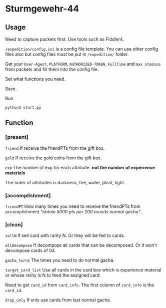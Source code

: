 # Sturmgewehr-44

## Usage

Need to capture packets first. Use tools such as Fiddler4.

`/expedition/config.ini` is a config file template. You can use other config files also but config files must be put in `/expedition/` folder.

Get your `User-Agent`, `PLATFORM`, `AUTHORIZED-TOKEN`, `FullTime` and `max stamina` from packets and fill them into the config file.

Set what functions you need.

Save.

Run 
```
python3 start.py
```

## Function
### [present]
`friend` If receive the friendPTs from the gift box.

`gold` If receive the gold coins from the gift box.

`exp` The number of exp for each attribute. **not the number of experience materials**

The order of attributes is darkness, fire, water, plant, light.

### [accomplishment]
`friendPT` How many times you need to receive the friendPTs from accomplishment *"obtain 5000 pts per 200 rounds normal gacha"*.

### [clean]
`sellN` If sell card with rarity N. Or they will be fed to cards.

`allDecompose` If decompose all cards that can be decomposed. Or it won't decompose cards of 04.

`gacha_turns` The times you need to do normal gacha.

`target_card_list` Use all cards in the card box which is experience material or whose rarity is N to feed the assigned card.

Need to get `card_id` from `card_info`. The first column of `card_info` is the `card_id`.

`drop_only` If only use cards from last normal gacha.
